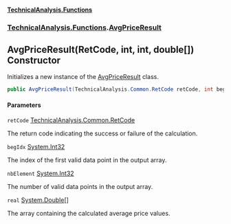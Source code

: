 #### [TechnicalAnalysis\.Functions](Atypical.TechnicalAnalysis.Functions.md 'Atypical\.TechnicalAnalysis\.Functions')
### [TechnicalAnalysis\.Functions](Atypical.TechnicalAnalysis.Functions.md#TechnicalAnalysis.Functions 'TechnicalAnalysis\.Functions').[AvgPriceResult](AvgPriceResult.md 'TechnicalAnalysis\.Functions\.AvgPriceResult')

## AvgPriceResult\(RetCode, int, int, double\[\]\) Constructor

Initializes a new instance of the [AvgPriceResult](AvgPriceResult.md 'TechnicalAnalysis\.Functions\.AvgPriceResult') class\.

```csharp
public AvgPriceResult(TechnicalAnalysis.Common.RetCode retCode, int begIdx, int nbElement, double[] real);
```
#### Parameters

<a name='TechnicalAnalysis.Functions.AvgPriceResult.AvgPriceResult(TechnicalAnalysis.Common.RetCode,int,int,double[]).retCode'></a>

`retCode` [TechnicalAnalysis\.Common\.RetCode](https://docs.microsoft.com/en-us/dotnet/api/TechnicalAnalysis.Common.RetCode 'TechnicalAnalysis\.Common\.RetCode')

The return code indicating the success or failure of the calculation\.

<a name='TechnicalAnalysis.Functions.AvgPriceResult.AvgPriceResult(TechnicalAnalysis.Common.RetCode,int,int,double[]).begIdx'></a>

`begIdx` [System\.Int32](https://docs.microsoft.com/en-us/dotnet/api/System.Int32 'System\.Int32')

The index of the first valid data point in the output array\.

<a name='TechnicalAnalysis.Functions.AvgPriceResult.AvgPriceResult(TechnicalAnalysis.Common.RetCode,int,int,double[]).nbElement'></a>

`nbElement` [System\.Int32](https://docs.microsoft.com/en-us/dotnet/api/System.Int32 'System\.Int32')

The number of valid data points in the output array\.

<a name='TechnicalAnalysis.Functions.AvgPriceResult.AvgPriceResult(TechnicalAnalysis.Common.RetCode,int,int,double[]).real'></a>

`real` [System\.Double](https://docs.microsoft.com/en-us/dotnet/api/System.Double 'System\.Double')[\[\]](https://docs.microsoft.com/en-us/dotnet/api/System.Array 'System\.Array')

The array containing the calculated average price values\.
